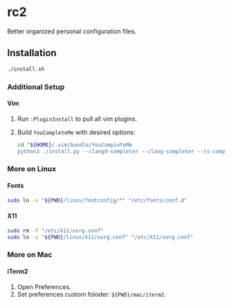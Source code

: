 # rc2

Better organized personal configuration files.

## Installation

```sh
./install.sh
```

### Additional Setup

#### Vim

1. Run `:PluginInstall` to pull all vim plugins.

2. Build `YouCompleteMe` with desired options:

   ```sh
   cd "${HOME}/.vim/bundle/YouCompleteMe
   python3 ./install.py --clangd-completer --clang-completer --ts-completer
   ```

### More on Linux

#### Fonts

```sh
sudo ln -s "${PWD}/linux/fontconfig/*" "/etc/fonts/conf.d"
```

#### X11

```sh
sudo rm -f "/etc/X11/xorg.conf"
sudo ln -s "${PWD}/linux/X11/xorg.conf" "/etc/X11/xorg.conf"
```

### More on Mac

#### iTerm2

1. Open Preferences.
2. Set preferences custom foloder: `${PWD}/mac/iterm2`.
